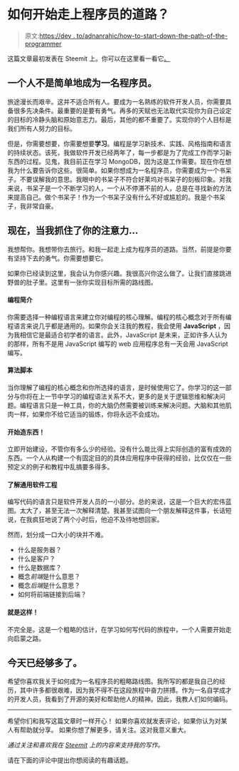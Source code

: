 # 如何开始走上程序员的道路？

> 原文:[https://dev . to/adnanrahic/how-to-start-down-the-path-of-the-programmer](https://dev.to/adnanrahic/how-to-start-down-the-path-of-the-programmer)

这篇文章最初发表在 Steemit 上。你可以在这里看一看它[。](https://steemit.com/programming/@adnanrahic/how-to-start-down-the-path-of-the-programmer)

## 一个人不是简单地成为一名程序员。

旅途漫长而艰辛。这并不适合所有人。要成为一名熟练的软件开发人员，你需要具备很多先决条件。最重要的是要有勇气。再多的天赋也无法取代实现你为自己设定的目标的冷静头脑和原始意志力。最后，其他的都不重要了。实现你的个人目标是我们所有人努力的目标。

但是，你需要想要，你需要想要**学习**。编程是学习新技术、实践、风格指南和语言的持续状态。该死，我做软件开发已经两年了，每一步都是为了完成工作而学习新东西的过程。见鬼，我目前正在学习 MongoDB，因为这是工作需要。现在你在想我为什么要告诉你这些。很简单。如果你想成为一名程序员，你需要成为一个书呆子。不要误解我的意思。我眼中的书呆子不符合好莱坞对书呆子的刻板印象。对我来说，书呆子是一个不断学习的人，一个从不停滞不前的人，总是在寻找新的方法来提高自己。做个书呆子！作为一个书呆子没有什么不好或尴尬的。我是个书呆子，我非常自豪。

## 现在，当我抓住了你的注意力...

我想帮你。我想带你去旅行。和我一起走上成为程序员的道路。当然，前提是你要有坚持下去的勇气。你需要想要它。

如果你已经读到这里，我会认为你感兴趣。我很高兴你这么做了。让我们直接跳进野兽的肚子里。这里有一张你实现目标所需的路线图。

#### [](#intro-to-programming)编程简介

你需要选择一种编程语言来建立你对编程的核心理解。编程的核心概念对于所有编程语言来说几乎都是通用的。如果你会关注我的教程，我会使用 **JavaScript** ，因为我相信它是最适合初学者的语言。此外，JavaScript 是未来，正如许多人认为的那样，所有不是用 JavaScript 编写的 web 应用程序总有一天会用 JavaScript 编写。

#### [](#algorithm-scripting)算法脚本

当你理解了编程的核心概念和你所选择的语言，是时候使用它了。你学习的这一部分与你将在上一节中学习的编程语法关系不大，更多的是关于逻辑思维和解决问题。编程语言只是一种工具，你的大脑仍然需要被训练来解决问题。大脑和其他肌肉一样，如果你不给它适当的锻炼，你将永远不会成功。

#### [](#start-building-stuff)开始造东西！

立即开始建设，不管你有多么少的经验。没有什么能比得上实际创造的富有成效的东西。一个人从构建一个有固定目的的具体应用程序中获得的经验，比仅仅在一些预定义的例子和教程中乱搞要多得多。

#### [](#learn-about-general-software-engineering)了解通用软件工程

编写代码的语言只是软件开发人员的一小部分。总的来说，这是一个巨大的宏伟蓝图。太大了，甚至无法一次解释清楚。我甚至试图向一个朋友解释这件事，长话短说，在我疯狂地说了两个小时后，他迫不及待地想回家。

然而，划分成一口大小的块并不难。

*   什么是服务器？
*   什么是客户？
*   什么是数据库？
*   概念*前端*是什么意思？
*   概念*后端*是什么意思？
*   如何将前端链接到后端？

#### [](#thats-it)就是这样！

不完全是。这是一个粗略的估计，在学习如何写代码的旅程中，一个人需要开始走向启蒙之路。

## [](#thats-more-than-enough-for-today)今天已经够多了。

希望你喜欢我关于如何成为一名程序员的粗略路线图。我所写的都是我自己的经历，其中许多都很艰难，因为我不得不在这段旅程中奋力拼搏。作为一名自学成才的开发人员，我看到了开源的美好和帮助他人的精神。因此，我教人们如何编码。

* * *

希望你们和我写这篇文章时一样开心！
如果你喜欢就发表评论，如果你认为对某人有帮助就分享。
如果你想了解更多，请关注。这对我意义重大。

*通过关注和喜欢我在 [Steemit](https://steemit.com/@adnanrahic) 上的内容来支持我的写作。*

请在下面的评论中提出你想阅读的有趣话题。